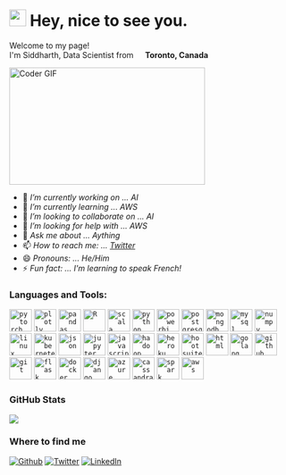 <h1><img src="https://emojis.slackmojis.com/emojis/images/1531849430/4246/blob-sunglasses.gif?1531849430" width="30"/> Hey, nice to see you.</h1>

<p>Welcome to my page! </br> I'm Siddharth, Data Scientist from <img src="https://www.flaticon.com/svg/static/icons/svg/197/197430.svg" width="13"/> <b>Toronto, Canada</b>

<p alight = "right">
<img alt="Coder GIF" height=210 width=350 src="https://media.giphy.com/media/Cc2lafq8xjgu4/giphy.gif" />
</p>

<p>
  
- 🔭 *I’m currently working on ... AI*
- 🌱 *I’m currently learning ... AWS*
- 👯 *I’m looking to collaborate on ... AI* 
- 🤔 *I’m looking for help with ... AWS*
- 💬 *Ask me about ... Aything*
- 📫 *How to reach me: ... [Twitter](https://twitter.com/siddharthuchil)*
- 😄 *Pronouns: ... He/Him*
- ⚡ *Fun fact: ... I'm learning to speak French!*
  
 </p>

### Languages and Tools:

<code><img height="40" src="https://www.vectorlogo.zone/logos/pytorch/pytorch-ar21.svg" title="pytorch"></code>
<code><img height="40" src="https://www.vectorlogo.zone/logos/plot_ly/plot_ly-ar21.svg" title="plotly"></code>
<code><img height="40" src="https://www.vectorlogo.zone/logos/usepanda/usepanda-ar21.svg" title="pandas"></code>
<code><img height="40" src="https://www.vectorlogo.zone/logos/r-project/r-project-ar21.svg" title="R"></code>
<code><img height="40" src="https://www.vectorlogo.zone/logos/scala-lang/scala-lang-ar21.svg" title="scala"></code>
<code><img height="40" src="https://www.vectorlogo.zone/logos/python/python-ar21.svg" title="python"></code>
<code><img height="40" src="https://www.vectorlogo.zone/logos/microsoft_powerbi/microsoft_powerbi-ar21.svg" title="powerbi"></code>
<code><img height="40" src="https://www.vectorlogo.zone/logos/postgresql/postgresql-ar21.svg" title="postgresql"></code>
<code><img height="40" src="https://www.vectorlogo.zone/logos/mongodb/mongodb-ar21.svg" title="mongodb"></code>
<code><img height="40" src="https://www.vectorlogo.zone/logos/mysql/mysql-ar21.svg" title="mysql"></code>
<code><img height="40" src="https://www.vectorlogo.zone/logos/numpy/numpy-ar21.svg" title="numpy"></code>
<code><img height="40" src="https://www.vectorlogo.zone/logos/linux/linux-ar21.svg" title="linux"></code>
<code><img height="40" src="https://www.vectorlogo.zone/logos/kubernetes/kubernetes-ar21.svg" title="kubernetes"></code>
<code><img height="40" src="https://www.vectorlogo.zone/logos/json/json-ar21.svg" title="json"></code>
<code><img height="40" src="https://www.vectorlogo.zone/logos/jupyter/jupyter-ar21.svg" title="jupyter"></code>
<code><img height="40" src="https://www.vectorlogo.zone/logos/javascript/javascript-ar21.svg" title="javascript"></code>
<code><img height="40" src="https://www.vectorlogo.zone/logos/apache_hadoop/apache_hadoop-ar21.svg" title="hadoop"></code>
<code><img height="40" src="https://www.vectorlogo.zone/logos/heroku/heroku-ar21.svg" title="heroku"></code>
<code><img height="40" src="https://www.vectorlogo.zone/logos/hootsuite/hootsuite-ar21.svg" title="hootsuite"></code>
<code><img height="40" src="https://www.vectorlogo.zone/logos/w3_html5/w3_html5-ar21.svg" title="html"></code>
<code><img height="40" src="https://www.vectorlogo.zone/logos/golang/golang-horizontal.svg" title="golang"></code>
<code><img height="40" src="https://www.vectorlogo.zone/logos/github/github-ar21.svg" title="github"></code>
<code><img height="40" src="https://www.vectorlogo.zone/logos/git-scm/git-scm-ar21.svg" title="git"></code>
<code><img height="40" src="https://www.vectorlogo.zone/logos/pocoo_flask/pocoo_flask-ar21.svg" title="flask"></code>
<code><img height="40" src="https://www.vectorlogo.zone/logos/docker/docker-ar21.svg" title="docker"></code>
<code><img height="40" src="https://www.vectorlogo.zone/logos/djangoproject/djangoproject-ar21.svg" title="django"></code>
<code><img height="40" src="https://www.vectorlogo.zone/logos/microsoft_azure/microsoft_azure-ar21.svg" title="azure"></code>
<code><img height="40" src="https://www.vectorlogo.zone/logos/apache_cassandra/apache_cassandra-ar21.svg" title="cassandra"></code>
<code><img height="40" src="https://www.vectorlogo.zone/logos/apache_spark/apache_spark-ar21.svg" title="spark"></code>
<code><img height="40" src="https://www.vectorlogo.zone/logos/amazon_aws/amazon_aws-ar21.svg" title="aws"></code>

### GitHub Stats

<p align="left">
<a href = "https://github.com/SiddharthUchil">
  <img src="https://github-readme-stats-aj8vj7k8x.vercel.app/api/top-langs/?username=SiddharthUchil&layout=compact&title_color=ffc857&icon_color=8ac926&text_color=daf7dc&bg_color=151515&card_width=400">
</a>
</p>


<h3>Where to find me</h3>
<p><a href="https://github.com/SiddharthUchil" target="_blank"><img alt="Github" src="https://img.shields.io/badge/GitHub-%2312100E.svg?&style=for-the-badge&logo=Github&logoColor=white" /></a> <a href="https://twitter.com/siddharthuchil" target="_blank"><img alt="Twitter" src="https://img.shields.io/badge/twitter-%231DA1F2.svg?&style=for-the-badge&logo=twitter&logoColor=white" /></a> <a href="https://www.linkedin.com/in/siddharthuchil" target="_blank"><img alt="LinkedIn" src="https://img.shields.io/badge/linkedin-%230077B5.svg?&style=for-the-badge&logo=linkedin&logoColor=white" /></a> 

